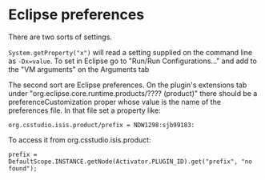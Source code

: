 # Eclipse preferences

There are two sorts of settings. 

`System.getProperty("x")` will read a setting supplied on the command line as `-Dx=value`. To set in Eclipse go to "Run/Run Configurations..." and add to the "VM arguments" on the Arguments tab

The second sort are Eclipse preferences. On the plugin's extensions tab under "org.eclipse.core.runtime.products/???? (product)" there should be a preferenceCustomization proper whose value is the name of the preferences file. In that file set a property like:

```
org.csstudio.isis.product/prefix = NDW1298:sjb99183:
```

To access it from org.csstudio.isis.product:

```
prefix = DefaultScope.INSTANCE.getNode(Activator.PLUGIN_ID).get("prefix", "no found");
```
